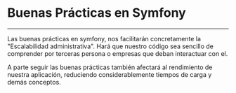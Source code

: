 # Buenas Prácticas en Symfony
-----------------------------

Las buenas prácticas en symfony, nos facilitarán concretamente la "Escalabilidad administrativa". 
Hará que nuestro código sea sencillo de comprender por terceras persona o empresas que deban interactuar con el.

A parte seguir las buenas prácticas también afectará al rendimiento de nuestra aplicación, reduciendo considerablemente tiempos de carga y demás conceptos.

